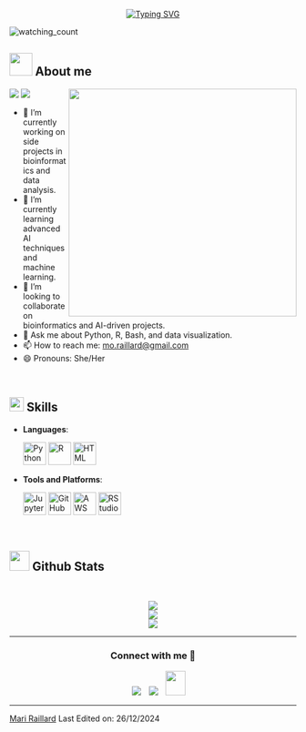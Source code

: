<p align="center">
<a href="https://git.io/typing-svg"><img src="https://readme-typing-svg.demolab.com?font=Georgia&weight=800&pause=1000&size=33&color=042D5E&width=370&height=100&lines=Hi+%2C+I'm+Mari+Raillard+%F0%9F%91%8B" alt="Typing SVG" /></a>
</p>
<p align="left"> 
<img src="https://komarev.com/ghpvc/?username=mraillard&color=brightgreen" alt="watching_count" />
 </p>
	
## <picture><img src = "https://user-images.githubusercontent.com/64439609/213525571-a0b12213-7e89-48df-a45f-153c78f3cf5e.png" width =40px></picture> **About me**

<picture> <img align="right" src="https://mir-s3-cdn-cf.behance.net/project_modules/disp/601014116770475.6068beff4640a.gif" width = 400px></picture>
 <p align="left">
  <img src="https://img.shields.io/badge/Focus-Bioinformatics%20Engineering-dodgerblue" />
  <img src="https://img.shields.io/badge/Languages-English%20%26%20Spanish-dodgerblue" />
</p>

- 🔭 I’m currently working on side projects in bioinformatics and data analysis.
- 🌱 I’m currently learning advanced AI techniques and machine learning.
- 👯 I’m looking to collaborate on bioinformatics and AI-driven projects.
- 💬 Ask me about Python, R, Bash, and data visualization.
- 📫 How to reach me: mo.raillard@gmail.com
- 😄 Pronouns: She/Her

<br>

## <img src="https://media2.giphy.com/media/QssGEmpkyEOhBCb7e1/giphy.gif?cid=ecf05e47a0n3gi1bfqntqmob8g9aid1oyj2wr3ds3mg700bl&rid=giphy.gif" width ="25"><b> Skills</b>

<p align="center">

- **Languages**:
    
     <img src="https://img.icons8.com/color/48/000000/python--v1.png" width="40" height="40" alt="Python"/>
     <img src="https://img.icons8.com/color/48/000000/r-project.png" width="40" height="40" alt="R"/>
     <img src="https://img.icons8.com/color/48/000000/html-5--v1.png" width="40" height="40" alt="HTML"/>

- **Tools and Platforms**:

    <img src="https://img.icons8.com/color/48/000000/jupyter.png" width="40" height="40" alt="Jupyter"/>
    <img src="https://img.icons8.com/color/48/000000/github.png" width="40" height="40" alt="GitHub"/>
    <img src="https://img.icons8.com/color/48/000000/amazon-web-services.png" width="40" height="40" alt="AWS"/>
    <img src="https://img.icons8.com/color/48/000000/rstudio.png" width="40" height="40" alt="RStudio"/>

<br>
</p>


## <img src="https://media.giphy.com/media/iY8CRBdQXODJSCERIr/giphy.gif" width="35"><b> Github Stats </b>
<br>

<div align="center">

![](https://github-readme-stats.vercel.app/api?username=mraillard&theme=dracula&hide_border=false&include_all_commits=true&count_private=true)<br/>
![](https://github-readme-streak-stats.herokuapp.com/?user=mraillard&theme=dracula&hide_border=false)<br/>
![](https://github-readme-stats.vercel.app/api/top-langs/?username=mraillard&theme=dracula&hide_border=false&include_all_commits=true&count_private=true&layout=compact)
	
</a>
</div>



-----

<h3 align="center" >Connect with me 🤝 </h3>

<p align="center">

 <div align="center"  class="icons-social" style="margin-left: 10px;">
        <a   target="_blank" href="https://www.linkedin.com/in/mraillard">
			<img src="https://img.icons8.com/doodle/40/000000/linkedin--v2.png" style="margin-left: 10px;" ></a>
        <a style="margin-left: 10px;" target="_blank" href="https://github.com/mraillard">
		<img src="https://img.icons8.com/doodle/40/000000/github--v1.png"></a>
           <a style="margin-left: 10px;" target="_blank" href="mailto:mo.raillard@gmail.com">
		<img src="https://img.icons8.com/doodle/2x/gmail-new.png" style=" width:35px; height:43px;"></a>
		
</div>

</p>


	

</div>


------
[Mari Raillard](https://github.com/mraillard)
Last Edited on: 26/12/2024
